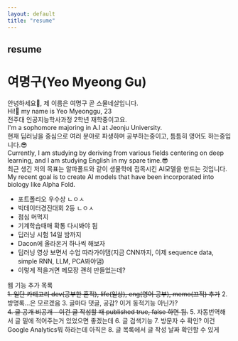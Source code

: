 ```yaml
---
layout: default
title: "resume"
---
```


## resume

# **여명구(Yeo Myeong Gu)**

안녕하세요👋, 제 이름은 여명구 곧 스물네살입니다.  
Hi!👋 my name is Yeo Myeonggu, 23  
전주대 인공지능학사과정 2학년 재학중이고요.  
I'm a sophomore majoring in A.I at Jeonju University.  
현재 딥러닝을 중심으로 여러 분야로 파생하며 공부하는중이고, 틈틈히 영어도 하는중입니다.😎  
Currently, I am studying by deriving from various fields centering on deep learning, and I am studying English in my spare time.😎  
최근 생긴 저의 목표는 알파폴드와 같이 생물학에 접목시킨 AI모델을 만드는 것입니다.  
My recent goal is to create AI models that have been incorporated into biology like Alpha Fold.  


- 포트폴리오 우수상 ㄴㅇㅅ  
- 빅데이터경진대회 2등 ㄴㅇㅅ  
- 점심 머먹지  
- 기계학습때매 확통 다시봐야 됨    
- 딥러닝 시험 14일 밤까지  
- Dacon에 올라온거 하나씩 해보자  
- 딥러닝 영상 보면서 수업 따라가야댐(지금 CNN까지, 이제 sequence data, simple RNN, LLM, PCA봐야댐)  
- 이렇게 적을거면 메모장 괜히 만들었는데?


웹 기능 추가 목록  
~~1. 일단 카테고리 dev(공부한 흔적), life(일상), eng(영어 공부), memo(끄적) 추가~~
2. 방명록...은 모르겠음
3. 글마다 댓글, 공감? 이거 동적기능 아닌가?  
~~4. 글 공개 비공개 - 이건 글 작성할 때 published true, false 하면 됨.~~
5. 자동번역해서 글 밑에 적어주는거 있었으면 좋겠는데
6. 글 검색기능
7. 방문자 수 확인? 이건 Google Analytics뭐 하라는데 아직은
8. 글 목록에서 글 작성 날짜 확인할 수 있게

